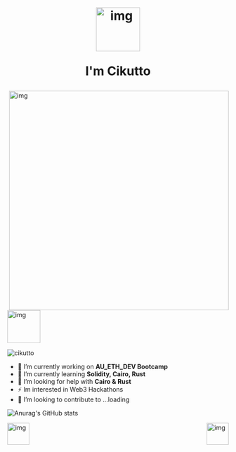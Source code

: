 <h1 align="center">

<img align="center" alt="img" width="100" src="https://media.tenor.com/3s1mNSerjJgAAAAi/super-saiyen.gif">

I'm Cikutto</h1>

<img align="right" alt="img" width="500" height="500" src="https://media.tenor.com/DtyJY3TmXwYAAAAi/animated-anime.gif">
<img align="" alt="img" width="75" src="https://uploads.scratch.mit.edu/get_image/gallery/162098_170x100.png">

<p align="left"> <img src="https://komarev.com/ghpvc/?username=cikutto&label=Profile%20views&color=0e75b6&style=flat" alt="cikutto" /> </p>

- 💎 I’m currently working on **AU_ETH_DEV Bootcamp**
- 🌱 I’m currently learning **Solidity, Cairo, Rust**
- 🤝 I’m looking for help with **Cairo & Rust**
- ⚡ Im interested in Web3 Hackathons
- 🍵 I’m looking to contribute to ...loading

![Anurag's GitHub stats](https://github-readme-stats.vercel.app/api?username=cikutto&theme=nightowl&show_icons=true)

<img align="right" alt="img" width="50" src="https://media3.giphy.com/media/IQebREsGFRXmo/giphy.gif?cid=790b761119fea3fa1b557a4e7ffc34a8c8f1fb1ae7d6d00c&rid=giphy.gif&ct=s">
<img align="left" alt="img" width="50" src="https://media4.giphy.com/media/LJMPfwHLEljwY/giphy.gif?cid=790b7611dbde846be13056df4889d2d135510c89bbba418f&rid=giphy.gif&ct=s">
